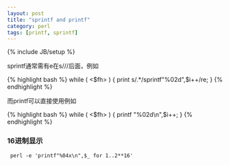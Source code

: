 ```yaml
---
layout: post
title: "sprintf and printf"
category: perl
tags: [printf, sprintf]
---
```

{% include JB/setup %}

sprintf通常需有e在s///后面，例如

{% highlight bash %}
while ( <$fh> ) {
    print s/.*/sprintf"%02d",$i++/re;
}
{% endhighlight %}

而printf可以直接使用例如

{% highlight bash %}
while ( <$fh> ) {
    printf "%02d\n",$i++;
}
{% endhighlight %}

### 16进制显示

```
 perl -e 'printf"%04x\n",$_ for 1..2**16'
```
